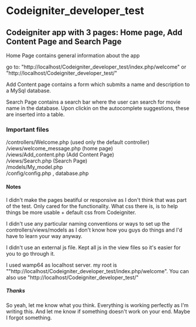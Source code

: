 # Codeigniter_developer_test
 

## Codeigniter app with 3 pages: Home page, Add Content Page and Search Page

Home Page contains general information about the app 

go to: "http://localhost/Codeigniter_developer_test/index.php/welcome" or "http://localhost/Codeigniter_developer_test/"

Add Content page contains a form which submits a name and description to a MySql database.

Search Page contains a search bar where the user can search for movie name in the database.
Upon clickin on the autocomplete suggestions, these are inserted into a table.

### Important files
/controllers/Welcome.php    (used only the default controller)<br/>
/views/welcome_message.php (home page)<br/>
/views/Add_content.php (Add Content Page)<br/>
/views/Search.php (Search Page)<br/>
/models/My_model.php<br>
/config/config.php , database.php

#### Notes

I didn't make the pages beatiful or responsive as I don't think that was part of the test.
Only cared for the functionality. What css there is, is to help things be more usable + default css from Codeigniter.

I didn't use any particular naming conventions or ways to set up the controllers/views/models
as I don't know how you guys do things and I'd have to learn your way anyway.

I didn't use an external js file. Kept all js in the view files so it's easier for you to go through it.

I used wamp64 as localhost server. my root is ""http://localhost/Codeigniter_developer_test/index.php/welcome". 
You can also use "http://localhost/Codeigniter_developer_test/"

##### Thanks
So yeah, let me know what you think. Everything is working perfectly as I'm writing this.
And let me know if something doesn't work on your end. Maybe I forgot something.